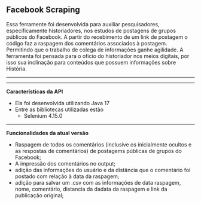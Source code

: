 ## Facebook Scraping

Essa ferramente foi desenvolvida para auxiliar pesquisadores, específicamente historiadores, nos estudos de postagens de grupos públicos do Facebook. A partir do recebimento de um link de postagem o código faz a raspagem dos comentários associados à postagem. Permitindo que o trabalho de colega de informações ganhe agilidade. A ferramenta foi pensada para o oficio do historiador nos meios digitais, por isso sua inclinação para conteúdos que possuem informações sobre História.

---

[//]: # (**Configurações para execução:**)

[//]: # ()
[//]: # (- **Execução a partir do Jar**)

[//]: # (    * Se posicionar na raiz do projeto e executar os comandos abaixo:)

[//]: # (    * `mvn clean package`)

[//]: # (    * `java -jar target/*.jar arquivo_com_lista_de_links.txt`)

-----

**Características da API**

- Ela foi desenvolvida utilizando Java 17
- Entre as bibliotecas utilizadas estão
    * Selenium 4.15.0

-----

**Funcionalidades da atual versão**

- Raspagem de todos os comentários (inclusive os inicialmente ocultos e as respostas de comentários) de postagems públicas de grupos do Facebook;
- A impressão dos comentários no output;
- adição das informações do usuário e da distância que o comentário foi postado com relação à data da raspagem;
- adição para salvar um .csv com as informações de data raspagem, nome, comentário, distancia da dadata da raspagem e link da publicação original;